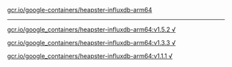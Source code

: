 [gcr.io/google-containers/heapster-influxdb-arm64](https://hub.docker.com/r/sqeven/heapster-influxdb-arm64/tags/) 

----
[gcr.io/google_containers/heapster-influxdb-arm64:v1.5.2 √](https://hub.docker.com/r/sqeven/heapster-influxdb-arm64/tags/)

[gcr.io/google_containers/heapster-influxdb-arm64:v1.3.3 √](https://hub.docker.com/r/sqeven/heapster-influxdb-arm64/tags/)

[gcr.io/google_containers/heapster-influxdb-arm64:v1.1.1 √](https://hub.docker.com/r/sqeven/heapster-influxdb-arm64/tags/)

